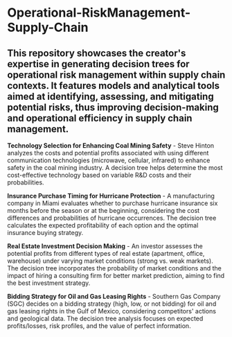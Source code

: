 # Operational-RiskManagement-Supply-Chain

## This repository showcases the creator's expertise in generating decision trees for operational risk management within supply chain contexts. It features models and analytical tools aimed at identifying, assessing, and mitigating potential risks, thus improving decision-making and operational efficiency in supply chain management.

**Technology Selection for Enhancing Coal Mining Safety** - Steve Hinton analyzes the costs and potential profits associated with using different communication technologies (microwave, cellular, infrared) to enhance safety in the coal mining industry. A decision tree helps determine the most cost-effective technology based on variable R&D costs and their probabilities.

**Insurance Purchase Timing for Hurricane Protection** - A manufacturing company in Miami evaluates whether to purchase hurricane insurance six months before the season or at the beginning, considering the cost differences and probabilities of hurricane occurrences. The decision tree calculates the expected profitability of each option and the optimal insurance buying strategy.

**Real Estate Investment Decision Making** - An investor assesses the potential profits from different types of real estate (apartment, office, warehouse) under varying market conditions (strong vs. weak markets). The decision tree incorporates the probability of market conditions and the impact of hiring a consulting firm for better market prediction, aiming to find the best investment strategy.

**Bidding Strategy for Oil and Gas Leasing Rights** - Southern Gas Company (SGC) decides on a bidding strategy (high, low, or not bidding) for oil and gas leasing rights in the Gulf of Mexico, considering competitors' actions and geological data. The decision tree analysis focuses on expected profits/losses, risk profiles, and the value of perfect information.


